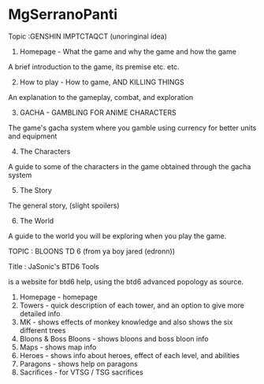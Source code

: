 # MgSerranoPanti

Topic :GENSHIN IMPTCTAQCT (unoringinal idea)

1. Homepage - What the game and why the game and how the game

A brief introduction to the game, its premise etc. etc.

2. How to play - How to game, AND KILLING THINGS

An explanation to the gameplay, combat, and exploration 

3. GACHA - GAMBLING FOR ANIME CHARACTERS

The game's gacha system where you gamble using currency for better units and equipment

4. The Characters

A guide to some of the characters in the game obtained through the gacha system

5. The Story

The general story, (slight spoilers)

6. The World

A guide to the world you will be exploring when you play the game.

TOPIC : BLOONS TD 6 (from ya boy jared (edronn))

Title : JaSonic's BTD6 Tools

is a website for btd6 help, using the btd6 advanced popology as source.

1. Homepage - homepage
2. Towers - quick description of each tower, and an option to give more detailed info
3. MK - shows effects of monkey knowledge and also shows the six different trees
4. Bloons & Boss Bloons  - shows bloons and boss bloon info
5. Maps - shows map info
6. Heroes - shows info about heroes, effect of each level, and abilities
7. Paragons - shows help on paragons
8. Sacrifices - for VTSG / TSG sacrifices
